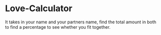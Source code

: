 # Love-Calculator
It takes in your name and your partners name, find the total amount in both to find a percentage to see whether you fit together.
